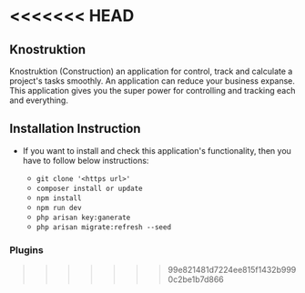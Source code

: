<<<<<<< HEAD
=======
## Knostruktion
Knostruktion (Construction) an application for control, track and calculate a project's tasks 
smoothly. An application can reduce your business expanse. This application 
gives you the super power for controlling and tracking each and everything.
## Installation Instruction
- If you want to install and check this application's functionality,
then you have to follow below instructions:

  - `git clone '<https url>'`
  - `composer install or update`
  - `npm install`
  - `npm run dev`
  - `php arisan key:ganerate`
  - `php arisan migrate:refresh --seed`
### Plugins

>>>>>>> 99e821481d7224ee815f1432b9990c2be1b7d866
